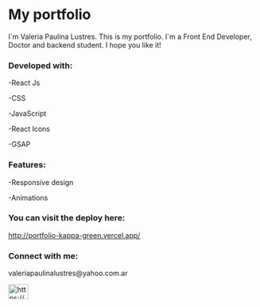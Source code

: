 # My portfolio
I´m Valeria Paulina Lustres. This is my portfolio. I´m a Front End Developer, Doctor and backend student. I hope you like it!


<h3 align="left">Developed with:</h3>

-React Js

-CSS

-JavaScript

-React Icons

-GSAP


<h3 align="left">Features:</h3>

-Responsive design

-Animations


<h3 align="left">You can visit the deploy here:</h3>

http://portfolio-kappa-green.vercel.app/

<h3 align="left">Connect with me:</h3>
<p align="left">

<p>valeriapaulinalustres@yahoo.com.ar</p>

<a href="https://www.linkedin.com/in/valeria-paulina-lustres/" target="blank"><img align="center" src="https://raw.githubusercontent.com/rahuldkjain/github-profile-readme-generator/master/src/images/icons/Social/linked-in-alt.svg" alt="https://www.linkedin.com/in/valeria-paulina-lustres-55002622b/" height="30" width="40" /></a>
</p>